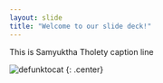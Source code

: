 ```yaml
---
layout: slide
title: "Welcome to our slide deck!"
---
```


This is Samyuktha Tholety caption line

![defunktocat](https://octodex.github.com/images/defunktocat.png)
{: .center}
